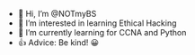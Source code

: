 - 👋 Hi, I’m @NOTmyBS
- 👀 I’m interested in learning Ethical Hacking
- 🌱 I’m currently learning for CCNA and Python
- 👍 Advice: Be kind! 😀
<!---
NOTmyBS/NOTmyBS is a ✨ special ✨ repository because its `README.md` (this file) appears on your GitHub profile.
You can click the Preview link to take a look at your changes.
--->
